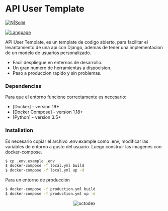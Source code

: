 # API User Template

[![N|Solid](https://upload.wikimedia.org/wikipedia/commons/thumb/7/75/Django_logo.svg/650px-Django_logo.svg.png)]()

[![Language](https://img.shields.io/badge/Python-3.5%20%7C%203.6%20%7C%203.7-blue.svg)](https://www.python.org/)


API User Template, es un template de codigo abierto, para facilitar el levantamiento de una api con Django, ademas de tener una implementacion de un modelo de usuarios personalizado.

  - Facil despliegue en enternos de desarrollo.
  - Un gran numero de herramientas a dispocision.
  - Paso a produccion rapido y sin problemas.

### Dependencias

Para que el entorno funcione correctamente es necesario:

* [Docker] - version 19+
* [Docker Compose] - version 1.18+
* [Python] - version 3.5+

### Installation

Es necesario copiar el archivo .env.example como .env, modificar las variables de entorno a gusto del usuario. Luego construir las imagenes con docker-compose.
```sh
$ cp .env.example .env
$ docker-compose -f local.yml build
$ docker-compose -f local.yml up -d
```

Para un entorno de producción

```sh
$ docker-compose -f production.yml build
$ docker-compose -f production.yml up -d
```

<p align="center"> 
    <img src="https://octodex.github.com/images/nyantocat.gif" alt="octodex">
 </p>


